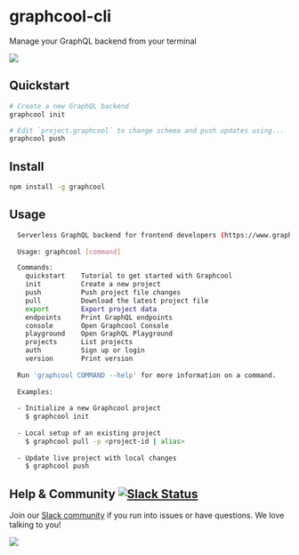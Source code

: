 # graphcool-cli

Manage your GraphQL backend from your terminal

![](http://imgur.com/LS8lDqk.gif)

## Quickstart

```sh
# Create a new GraphQL backend
graphcool init

# Edit `project.graphcool` to change schema and push updates using...
graphcool push
```

## Install

```sh
npm install -g graphcool
```

## Usage

```sh
  Serverless GraphQL backend for frontend developers (https://www.graph.cool)
  
  Usage: graphcool [command]

  Commands:
    quickstart    Tutorial to get started with Graphcool
    init          Create a new project
    push          Push project file changes
    pull          Download the latest project file
    export        Export project data
    endpoints     Print GraphQL endpoints
    console       Open Graphcool Console
    playground    Open GraphQL Playground
    projects      List projects
    auth          Sign up or login
    version       Print version
    
  Run 'graphcool COMMAND --help' for more information on a command.
  
  Examples:
  
  - Initialize a new Graphcool project
    $ graphcool init
  
  - Local setup of an existing project
    $ graphcool pull -p <project-id | alias>
    
  - Update live project with local changes
    $ graphcool push
```


## Help & Community [![Slack Status](https://slack.graph.cool/badge.svg)](https://slack.graph.cool)

Join our [Slack community](http://slack.graph.cool/) if you run into issues or have questions. We love talking to you!

![](http://i.imgur.com/5RHR6Ku.png)
